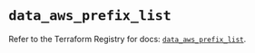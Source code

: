 # `data_aws_prefix_list`

Refer to the Terraform Registry for docs: [`data_aws_prefix_list`](https://registry.terraform.io/providers/hashicorp/aws/6.10.0/docs/data-sources/prefix_list).
